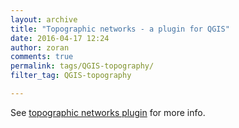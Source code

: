 ```yaml
---
layout: archive
title: "Topographic networks - a plugin for QGIS"
date: 2016-04-17 12:24
author: zoran
comments: true
permalink: tags/QGIS-topography/
filter_tag: QGIS-topography

---
```


See [topographic networks plugin](/topographic-networks) for more info.  

